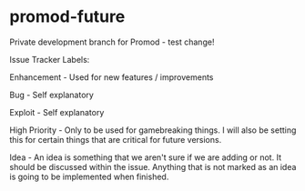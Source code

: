 # promod-future

Private development branch for Promod - test change!


Issue Tracker Labels:


Enhancement - Used for new features / improvements


Bug - Self explanatory


Exploit - Self explanatory


High Priority - Only to be used for gamebreaking things. I will also be setting this for certain things that are critical for future versions.


Idea - An idea is something that we aren't sure if we are adding or not. It should be discussed within the issue. Anything that is not marked as an idea is going to be implemented when finished.
